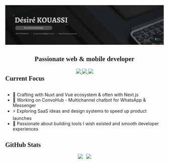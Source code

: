 

<link href="https://fonts.googleapis.com/css2?family=Alegreya:wght@400;700&display=swap" rel="stylesheet">
<div align="center" style="font-family: 'Alegreya', serif;">

  <img src="./.github/assets/images/banner.png"/>
  
  <h2>Passionate web & mobile developer</h2>
  
  <!-- *"Every detail counts"* -->
</div>

<div align="center" style="font-family: 'Alegreya', serif;">
  <a href="https://twitter.com/DesireK___">
    <img src="https://img.shields.io/badge/Twitter-black?style=for-the-badge&logo=x&logoColor=white" />
  </a>
  <a href="https://www.linkedin.com/in/kk-desire">
    <img src="https://img.shields.io/badge/LinkedIn-black?style=for-the-badge&logo=linkedin&logoColor=white" />
  </a>
  <a href="https://www.desirek.vercel.app">
    <img src="https://img.shields.io/badge/Portfolio-black?style=for-the-badge&logo=vercel&logoColor=white" />
  </a>
</div>




<div style="font-family: 'Alegreya', serif; font-weight: bold; font-size: 20px;">Current Focus</div><br/>

- 💚 Crafting with Nuxt and Vue ecosystem & often with Next.js
- 🚀 Working on ConvoHub - Multichannel chatbot for WhatsApp & Messenger
- ⚡️ Exploring SaaS ideas and design systems to speed up product launches
- 🎨 Passionate about building tools I wish existed and smooth developer experiences

<br/>

<div style="font-family: 'Alegreya', serif; font-weight: bold; font-size: 20px">GitHub Stats</div><br/>

<div align="left" style="font-family: 'Alegreya', serif; display: flex; gap: 10px; flex-wrap: wrap; justify-content: center;">
  <img src="https://github-readme-streak-stats.herokuapp.com/?user=kkDesire&theme=github-dark" height="150"/>
  <img src="https://github-readme-stats.vercel.app/api?username=kkDesire&show_icons=true&theme=github_dark&hide_title=true" height="150"/>
  <!-- <img src="https://github-readme-stats.vercel.app/api/top-langs/?username=kkDesire&layout=compact&theme=github_dark" height="150"/> -->
</div>

